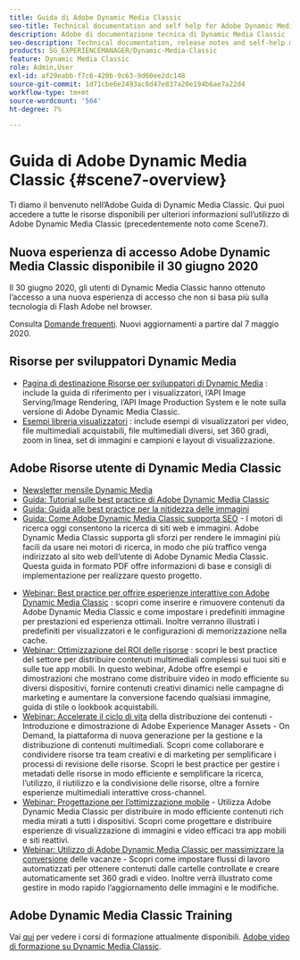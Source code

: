 ```yaml
---
title: Guida di Adobe Dynamic Media Classic
seo-title: Technical documentation and self help for Adobe Dynamic Media Classic
description: Adobe di documentazione tecnica di Dynamic Media Classic
seo-description: Technical documentation, release notes and self-help materials for Adobe Dynamic Media Classic, formerly Scene 7
products: SG_EXPERIENCEMANAGER/Dynamic-Media-Classic
feature: Dynamic Media Classic
role: Admin,User
exl-id: af29eabb-f7c6-420b-9c63-9d60ee2dc148
source-git-commit: 1d71cbe6e2493ac8d47e837a20e194b6ae7a22d4
workflow-type: tm+mt
source-wordcount: '564'
ht-degree: 7%

---
```


# Guida di Adobe Dynamic Media Classic {#scene7-overview}

Ti diamo il benvenuto nell’Adobe Guida di Dynamic Media Classic. Qui puoi accedere a tutte le risorse disponibili per ulteriori informazioni sull’utilizzo di Adobe Dynamic Media Classic (precedentemente noto come Scene7).

## Nuova esperienza di accesso Adobe Dynamic Media Classic disponibile il 30 giugno 2020

Il 30 giugno 2020, gli utenti di Dynamic Media Classic hanno ottenuto l’accesso a una nuova esperienza di accesso che non si basa più sulla tecnologia di Flash Adobe nel browser.

Consulta [Domande frequenti](new-ui-2020.md). Nuovi aggiornamenti a partire dal 7 maggio 2020.

## Risorse per sviluppatori Dynamic Media

* [Pagina di destinazione Risorse per sviluppatori di Dynamic Media](https://experienceleague.adobe.com/docs/dynamic-media-developer-resources.html) : include la guida di riferimento per i visualizzatori, l’API Image Serving/Image Rendering, l’API Image Production System e le note sulla versione di Adobe Dynamic Media Classic.
* [Esempi libreria visualizzatori](https://landing.adobe.com/en/na/dynamic-media/ctir-2755/live-demos.html) : include esempi di visualizzatori per video, file multimediali acquistabili, file multimediali diversi, set 360 gradi, zoom in linea, set di immagini e campioni e layout di visualizzazione.

## Adobe Risorse utente di Dynamic Media Classic

* [Newsletter mensile Dynamic Media](dynamic-media-newsletter.md)
* [Guida: Tutorial sulle best practice di Adobe Dynamic Media Classic](https://experienceleague.adobe.com/docs/experience-manager-learn/dynamic-media-classic-tutorial/overview.html)
* [Guida: Guida alle best practice per la nitidezza delle immagini](/help/assets/s7_sharpening_images.pdf)
* [Guida: Come Adobe Dynamic Media Classic supporta SEO](/help/assets/s7_seo.pdf)  - I motori di ricerca oggi consentono la ricerca di siti web e immagini. Adobe Dynamic Media Classic supporta gli sforzi per rendere le immagini più facili da usare nei motori di ricerca, in modo che più traffico venga indirizzato al sito web dell’utente di Adobe Dynamic Media Classic. Questa guida in formato PDF offre informazioni di base e consigli di implementazione per realizzare questo progetto.
<!-- * [Webinar: Best Practices for Responsive Design](http://offers.adobe.com/en/na/marketing/landings/_40458_responsive_design_live_on_demand_webinar.html) - Learn practical tips on how to improve your mobile strategy. See real-world examples of responsive design in action. Create one master asset that works across multiple devices and increase mobile performance by dynamically changing the resolution of images or the orientation of images for portrait or landscape displays. Learn how to also dynamically crop, scale, or resize images. -->
* [Webinar: Best practice per offrire esperienze interattive con Adobe Dynamic Media Classic](https://seminars.adobeconnect.com/p7wb8ej3u6d/) : scopri come inserire e rimuovere contenuti da Adobe Dynamic Media Classic e come impostare i predefiniti immagine per prestazioni ed esperienza ottimali. Inoltre verranno illustrati i predefiniti per visualizzatori e le configurazioni di memorizzazione nella cache.
* [Webinar: Ottimizzazione del ROI delle risorse](https://adobecustomersuccess.adobeconnect.com/p5ar3hfrrec/?launcher=false&amp;fcsContent=true&amp;pbMode=normal&amp;proto=true) : scopri le best practice del settore per distribuire contenuti multimediali complessi sui tuoi siti e sulle tue app mobili. In questo webinar, Adobe offre esempi e dimostrazioni che mostrano come distribuire video in modo efficiente su diversi dispositivi, fornire contenuti creativi dinamici nelle campagne di marketing e aumentare la conversione facendo qualsiasi immagine, guida di stile o lookbook acquistabili.
* [Webinar: Accelerate il ciclo di vita](https://adobecustomersuccess.adobeconnect.com/p88ducm9pqv/)  della distribuzione dei contenuti - Introduzione e dimostrazione di Adobe Experience Manager Assets - On Demand, la piattaforma di nuova generazione per la gestione e la distribuzione di contenuti multimediali. Scopri come collaborare e condividere risorse tra team creativi e di marketing per semplificare i processi di revisione delle risorse. Scopri le best practice per gestire i metadati delle risorse in modo efficiente e semplificare la ricerca, l’utilizzo, il riutilizzo e la condivisione delle risorse, oltre a fornire esperienze multimediali interattive cross-channel.
* [Webinar: Progettazione per l’ottimizzazione mobile](https://adobecustomersuccess.adobeconnect.com/p6oqd3wydif/?launcher=false&amp;fcsContent=true&amp;pbMode=normal&amp;proto=true)  - Utilizza Adobe Dynamic Media Classic per distribuire in modo efficiente contenuti rich media mirati a tutti i dispositivi. Scopri come progettare e distribuire esperienze di visualizzazione di immagini e video efficaci tra app mobili e siti reattivi.
* [Webinar: Utilizzo di Adobe Dynamic Media Classic per massimizzare la conversione](https://adobecustomersuccess.adobeconnect.com/p32n1yr85c9/?proto=true)  delle vacanze - Scopri come impostare flussi di lavoro automatizzati per ottenere contenuti dalle cartelle controllate e creare automaticamente set 360 gradi e video. Inoltre verrà illustrato come gestire in modo rapido l’aggiornamento delle immagini e le modifiche.

## Adobe Dynamic Media Classic Training

Vai [qui](https://learning.adobe.com/catalog.html#product=adobe-scene7) per vedere i corsi di formazione attualmente disponibili.
[Adobe video di formazione su Dynamic Media Classic](/help/training-videos.md).
